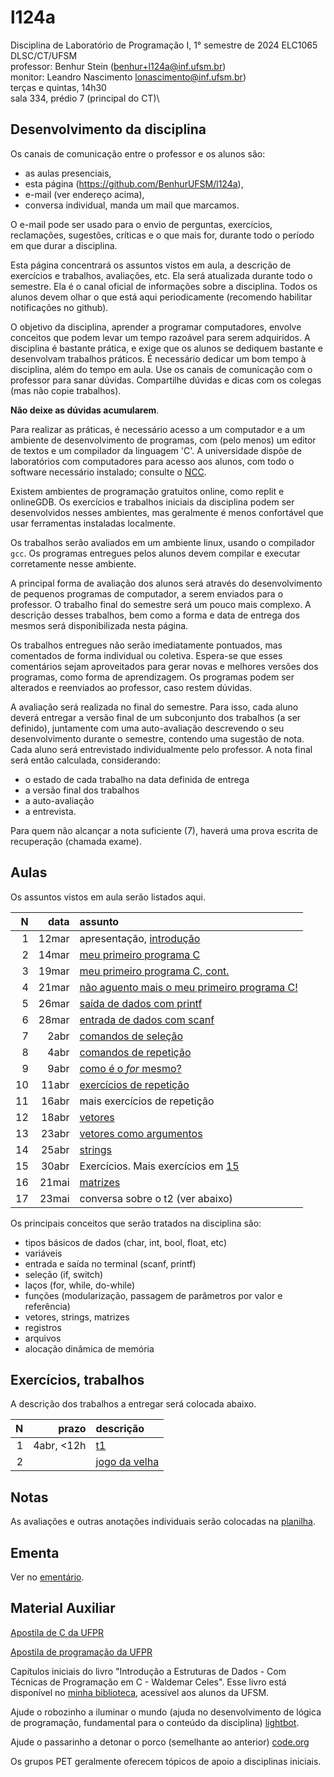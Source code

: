 # l124a

Disciplina de Laboratório de Programação I, 1° semestre de 2024
ELC1065 DLSC/CT/UFSM\
professor: Benhur Stein ([benhur+l124a@inf.ufsm.br](mailto:benhur%2bl124a@inf.ufsm.br))\
monitor: Leandro Nascimento [lonascimento@inf.ufsm.br](mailto:lonascimento@inf.ufsm.br))\
terças e quintas, 14h30\
sala 334, prédio 7 (principal do CT)\

## Desenvolvimento da disciplina

Os canais de comunicação entre o professor e os alunos são:
- as aulas presenciais,
- esta página (<https://github.com/BenhurUFSM/l124a>),
- e-mail (ver endereço acima),
- conversa individual, manda um mail que marcamos.

O e-mail pode ser usado para o envio de perguntas, exercícios, reclamações, sugestões, críticas e o que mais for, durante todo o período em que durar a disciplina.

Esta página concentrará os assuntos vistos em aula, a descrição de exercícios e trabalhos, avaliações, etc. Ela será atualizada durante todo o semestre. Ela é o canal oficial de informações sobre a disciplina. Todos os alunos devem olhar o que está aqui periodicamente (recomendo habilitar notificações no github).

O objetivo da disciplina, aprender a programar computadores, envolve conceitos que podem levar um tempo razoável para serem adquiridos.
A disciplina é bastante prática, e exige que os alunos se dediquem bastante e desenvolvam trabalhos práticos.
É necessário dedicar um bom tempo à disciplina, além do tempo em aula. 
Use os canais de comunicação com o professor para sanar dúvidas.
Compartilhe dúvidas e dicas com os colegas (mas não copie trabalhos).

**Não deixe as dúvidas acumularem**.

Para realizar as práticas, é necessário acesso a um computador e a um ambiente de desenvolvimento de programas, com (pelo menos) um editor de textos e um compilador da linguagem 'C'.
A universidade dispõe de laboratórios com computadores para acesso aos alunos, com todo o software necessário instalado; consulte o [NCC](http://ncc.inf.ufsm.br/).

Existem ambientes de programação gratuitos online, como replit e onlineGDB. Os exercícios e trabalhos iniciais da disciplina podem ser desenvolvidos nesses ambientes, mas geralmente é menos confortável que usar ferramentas instaladas localmente.

Os trabalhos serão avaliados em um ambiente linux, usando o compilador `gcc`. Os programas entregues pelos alunos devem compilar e executar corretamente nesse ambiente.

A principal forma de avaliação dos alunos será através do desenvolvimento de pequenos programas de computador, a serem enviados para o professor. O trabalho final do semestre será um pouco mais complexo.
A descrição desses trabalhos, bem como a forma e data de entrega dos mesmos será disponibilizada nesta página.

Os trabalhos entregues não serão imediatamente pontuados, mas comentados de forma individual ou coletiva.
Espera-se que esses comentários sejam aproveitados para gerar novas e melhores versões dos programas, como forma de aprendizagem. 
Os programas podem ser alterados e reenviados ao professor, caso restem dúvidas.

A avaliação será realizada no final do semestre. Para isso, cada aluno deverá entregar a versão final de um subconjunto dos trabalhos (a ser definido), juntamente com uma auto-avaliação descrevendo o seu desenvolvimento durante o semestre, contendo uma sugestão de nota.
Cada aluno será entrevistado individualmente pelo professor. A nota final será então calculada, considerando:
- o estado de cada trabalho na data definida de entrega
- a versão final dos trabalhos
- a auto-avaliação
- a entrevista.

Para quem não alcançar a nota suficiente (7), haverá uma prova escrita de recuperação (chamada exame).

##  Aulas 

Os assuntos vistos em aula serão listados aqui.

|    N |   data | assunto
| ---: | -----: | :--------
|    1 |  12mar | apresentação, [introdução](Aulas/01.md)
|    2 |  14mar | [meu primeiro programa C](Aulas/02.md)
|    3 |  19mar | [meu primeiro programa C, cont.](Aulas/03.md)
|    4 |  21mar | [não aguento mais o meu primeiro programa C!](Aulas/04.md)
|    5 |  26mar | [saída de dados com printf](Aulas/05.md)
|    6 |  28mar | [entrada de dados com scanf](Aulas/06.md)
|    7 |   2abr | [comandos de seleção](Aulas/07.md)
|    8 |   4abr | [comandos de repetição](Aulas/08.md)
|    9 |   9abr | [como é o *for* mesmo?](Aulas/09.md)
|   10 |  11abr | [exercícios de repetição](Aulas/10.md)
|   11 |  16abr | mais exercícios de repetição
|   12 |  18abr | [vetores](Aulas/12.md)
|   13 |  23abr | [vetores como argumentos](Aulas/13.md)
|   14 |  25abr | [strings](Aulas/14.md)
|   15 |  30abr | Exercícios. Mais exercícios em [15](Aulas/15.md)
|   16 |  21mai | [matrizes](Aulas/16.md)
|   17 |  23mai | conversa sobre o t2 (ver abaixo)

Os principais conceitos que serão tratados na disciplina são:
- tipos básicos de dados (char, int, bool, float, etc)
- variáveis
- entrada e saída no terminal (scanf, printf)
- seleção (if, switch)
- laços (for, while, do-while)
- funções (modularização, passagem de parâmetros por valor e referência)
- vetores, strings, matrizes
- registros
- arquivos
- alocação dinâmica de memória


## Exercícios, trabalhos

A descrição dos trabalhos a entregar será colocada abaixo.

|     N |     prazo | descrição
| ----: | --------: | :-----------
|     1 | 4abr, <12h | [t1](Trabalhos/t1.md)
|     2 |           | [jogo da velha](Trabalhos/t2)

## Notas

As avaliações e outras anotações individuais serão colocadas na [planilha](https://docs.google.com/spreadsheets/d/1rBIFTQvJx1bCjZ6LBQj0zh5WYruM7zAq6GmSyVYW_zI/edit?usp=sharing).

## Ementa

Ver no [ementário](https://www.ufsm.br/ementario/disciplinas/ELC1065/).


## Material Auxiliar

[Apostila de C da UFPR](http://www.inf.ufpr.br/cursos/ci067/Docs/NotasAula.pdf)

[Apostila de programação da UFPR](https://www.inf.ufpr.br/marcos/livro_alg1/livro_alg1.pdf)

Capítulos iniciais do livro "Introdução a Estruturas de Dados - Com Técnicas de Programação em C - Waldemar Celes".
Esse livro está disponível no [minha biblioteca](https://www.ufsm.br/orgaos-suplementares/biblioteca/e-books-2/), acessível aos alunos da UFSM.

Ajude o robozinho a iluminar o mundo (ajuda no desenvolvimento de lógica de programação, fundamental para o conteúdo da disciplina) [lightbot](http://lightbot.com).

Ajude o passarinho a detonar o porco (semelhante ao anterior) [code.org](http://studio.code.org/hoc/1)

Os grupos PET geralmente oferecem tópicos de apoio a disciplinas iniciais.

